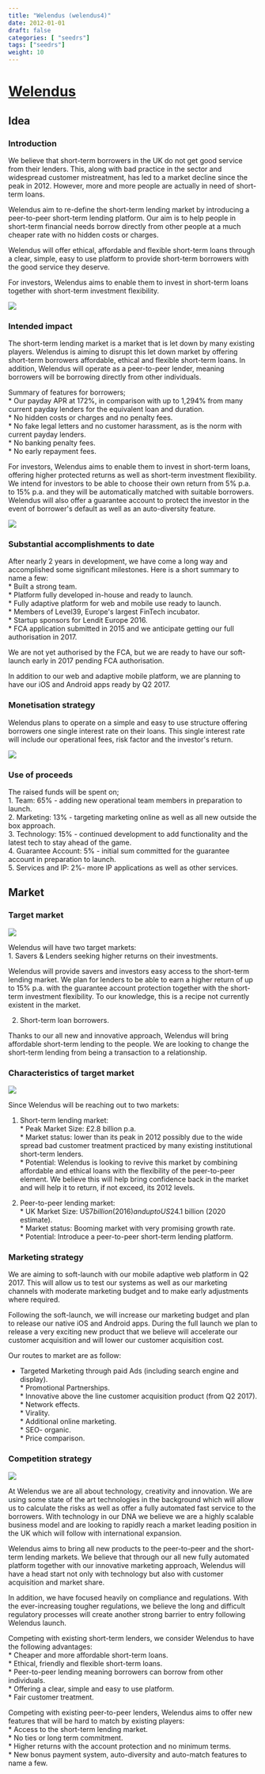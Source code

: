 ```yaml
---
title: "Welendus (welendus4)"
date: 2012-01-01
draft: false
categories: [ "seedrs"]
tags: ["seedrs"]
weight: 10
---
```


# [Welendus](https://www.seedrs.com/welendus4)

## Idea

### Introduction

We believe that short-term borrowers in the UK do not get good service from their lenders. This, along with bad practice in the sector and widespread customer mistreatment, has led to a market decline since the peak in 2012. However, more and more people are actually in need of short-term loans.

Welendus aim to re-define the short-term lending market by introducing a peer-to-peer short-term lending platform. Our aim is to help people in short-term financial needs borrow directly from other people at a much cheaper rate with no hidden costs or charges.

Welendus will offer ethical, affordable and flexible short-term loans through a clear, simple, easy to use platform to provide short-term borrowers with the good service they deserve.

For investors, Welendus aims to enable them to invest in short-term loans together with short-term investment flexibility.

![](/img/seedrs/uploads/startup/section_image/image/11243/qlgl7ywvrmdfsig2a01da92kziuqkjh/Welendus_image_2.png?rect=0%2C0%2C1196%2C675&w=600&fit=clip&s=cd5dc699e1298b33d267dbfbe56fc15d)

### Intended impact

The short-term lending market is a market that is let down by many existing players. Welendus is aiming to disrupt this let down market by offering short-term borrowers affordable, ethical and flexible short-term loans. In addition, Welendus will operate as a peer-to-peer lender, meaning borrowers will be borrowing directly from other individuals.

Summary of features for borrowers; <br>* Our payday APR at 172%, in comparison with up to 1,294% from many current payday lenders for the equivalent loan and duration. <br>* No hidden costs or charges and no penalty fees. <br>* No fake legal letters and no customer harassment, as is the norm with current payday lenders. <br>* No banking penalty fees. <br>* No early repayment fees.

For investors, Welendus aims to enable them to invest in short-term loans, offering higher protected returns as well as short-term investment flexibility. We intend for investors to be able to choose their own return from 5% p.a. to 15% p.a. and they will be automatically matched with suitable borrowers. Welendus will also offer a guarantee account to protect the investor in the event of borrower's default as well as an auto-diversity feature.

![](/img/seedrs/uploads/startup/section_image/image/11244/n80kmtj8bnndiycnz304ptaxhm6o3x5/Welendus_image_3__1_.png?rect=0%2C0%2C1200%2C675&w=600&fit=clip&s=96372dbc45c9ea58a0c34e83c9571994)

### Substantial accomplishments to date

After nearly 2 years in development, we have come a long way and accomplished some significant milestones. Here is a short summary to name a few: <br>* Built a strong team. <br>* Platform fully developed in-house and ready to launch. <br>* Fully adaptive platform for web and mobile use ready to launch. <br>* Members of Level39, Europe's largest FinTech incubator. <br>* Startup sponsors for Lendit Europe 2016. <br>* FCA application submitted in 2015 and we anticipate getting our full authorisation in 2017.

We are not yet authorised by the FCA, but we are ready to have our soft-launch early in 2017 pending FCA authorisation.

In addition to our web and adaptive mobile platform, we are planning to have our iOS and Android apps ready by Q2 2017.

### Monetisation strategy

Welendus plans to operate on a simple and easy to use structure offering borrowers one single interest rate on their loans. This single interest rate will include our operational fees, risk factor and the investor's return.

![](/img/seedrs/uploads/startup/section_image/image/11245/2yicbn2r79zmjjldd66utg1qfo732s4/Welendus_image_4.png?rect=0%2C0%2C1200%2C675&w=600&fit=clip&s=a2969646f09cc888c5662358fcc2a899)

### Use of proceeds

The raised funds will be spent on; <br>1. Team: 65% - adding new operational team members in preparation to launch. <br>2. Marketing: 13% - targeting marketing online as well as all new outside the box approach. <br>3. Technology: 15% - continued development to add functionality and the latest tech to stay ahead of the game. <br>4. Guarantee Account: 5% - initial sum committed for the guarantee account in preparation to launch. <br>5. Services and IP: 2%- more IP applications as well as other services.

## Market

### Target market

![](https://seedrs.imgix.net/uploads/startup/section_image/image/11246/on2cdmxwd3eczen50ff7abyr0bb88xm/Welendus_image_7.png?rect=0%2C0%2C1196%2C675&w=600&fit=clip&s=b57813cb5ba7e46cfa17c0936321c15c)

Welendus will have two target markets: <br>1. Savers &amp; Lenders seeking higher returns on their investments.

Welendus will provide savers and investors easy access to the short-term lending market. We plan for lenders to be able to earn a higher return of up to 15% p.a. with the guarantee account protection together with the short-term investment flexibility. To our knowledge, this is a recipe not currently existent in the market.

2. Short-term loan borrowers.

Thanks to our all new and innovative approach, Welendus will bring affordable short-term lending to the people. We are looking to change the short-term lending from being a transaction to a relationship.

### Characteristics of target market

![](https://seedrs.imgix.net/uploads/startup/section_image/image/11247/5xxfrkn4v10b39rkby8swolro0mpbp6/Welendus_-_Seedrs_Disruption_Image.png?rect=0%2C0%2C1348%2C576&w=600&fit=clip&s=a52acdeed774682557b5fbd0a4233943)

Since Welendus will be reaching out to two markets:

1. Short-term lending market: <br>* Peak Market Size: £2.8 billion p.a. <br>* Market status: lower than its peak in 2012 possibly due to the wide spread bad customer treatment practiced by many existing institutional short-term lenders. <br>* Potential: Welendus is looking to revive this market by combining affordable and ethical loans with the flexibility of the peer-to-peer element. We believe this will help bring confidence back in the market and will help it to return, if not exceed, its 2012 levels.

2. Peer-to-peer lending market: <br>* UK Market Size: US$7 billion (2016) and up to US$24.1 billion (2020 estimate). <br>* Market status: Booming market with very promising growth rate. <br>* Potential: Introduce a peer-to-peer short-term lending platform.

### Marketing strategy

We are aiming to soft-launch with our mobile adaptive web platform in Q2 2017. This will allow us to test our systems as well as our marketing channels with moderate marketing budget and to make early adjustments where required.

Following the soft-launch, we will increase our marketing budget and plan to release our native iOS and Android apps. During the full launch we plan to release a very exciting new product that we believe will accelerate our customer acquisition and will lower our customer acquisition cost.

Our routes to market are as follow:

* Targeted Marketing through paid Ads (including search engine and display). <br>* Promotional Partnerships. <br>* Innovative above the line customer acquisition product (from Q2 2017). <br>* Network effects. <br>* Virality. <br>* Additional online marketing. <br>* SEO- organic. <br>* Price comparison.

### Competition strategy

![](https://seedrs.imgix.net/uploads/startup/section_image/image/11248/9pug5wyk120v1h681d4ro23gn3ucei8/Welendus_-_Seedrs_New_Product_Image__1_.png?rect=0%2C0%2C931%2C433&w=600&fit=clip&s=d21999944b59ab4917e8efb5df580a5d)

At Welendus we are all about technology, creativity and innovation. We are using some state of the art technologies in the background which will allow us to calculate the risks as well as offer a fully automated fast service to the borrowers. With technology in our DNA we believe we are a highly scalable business model and are looking to rapidly reach a market leading position in the UK which will follow with international expansion.

Welendus aims to bring all new products to the peer-to-peer and the short-term lending markets. We believe that through our all new fully automated platform together with our innovative marketing approach, Welendus will have a head start not only with technology but also with customer acquisition and market share.

In addition, we have focused heavily on compliance and regulations. With the ever-increasing tougher regulations, we believe the long and difficult regulatory processes will create another strong barrier to entry following Welendus launch.

Competing with existing short-term lenders, we consider Welendus to have the following advantages: <br>* Cheaper and more affordable short-term loans. <br>* Ethical, friendly and flexible short-term loans. <br>* Peer-to-peer lending meaning borrowers can borrow from other individuals. <br>* Offering a clear, simple and easy to use platform. <br>* Fair customer treatment.

Competing with existing peer-to-peer lenders, Welendus aims to offer new features that will be hard to match by existing players: <br>* Access to the short-term lending market. <br>* No ties or long term commitment. <br>* Higher returns with the account protection and no minimum terms. <br>* New bonus payment system, auto-diversity and auto-match features to name a few.

